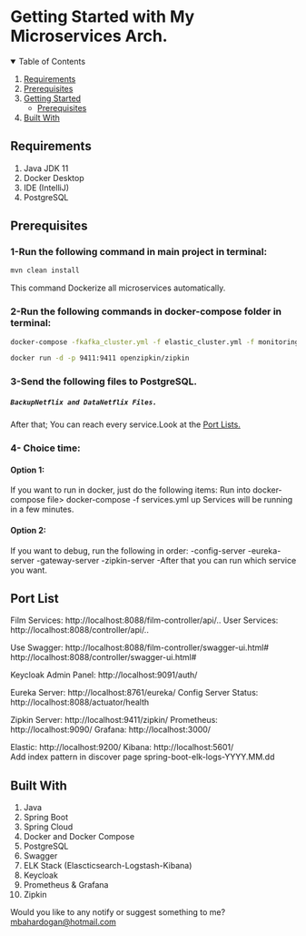 # Getting Started with My Microservices Arch.

<details open="open">
  <summary>Table of Contents</summary>
  <ol>
    <li>
      <a href="#requirements">Requirements</a>
    </li>
      <li>
      <a href="#prerequisites">Prerequisites</a>
    </li>
    <li>
      <a href="#getting-started">Getting Started</a>
      <ul>
        <li><a href="#prerequisites">Prerequisites</a>
      </ul>
       </li>
        <li><a href="#built-with">Built With</a></li>
  </ol>
</details>

## Requirements


1. Java JDK 11
2. Docker Desktop
3. IDE (IntelliJ)
4. PostgreSQL


## Prerequisites

### 1-Run the following command in main project in terminal:
   ```sh
   mvn clean install
   ```
This command Dockerize all microservices automatically.

### 2-Run the following commands in docker-compose folder in terminal:
   ```sh
   docker-compose -fkafka_cluster.yml -f elastic_cluster.yml -f monitoring.yml -f keycloak_authorization_server.yml up
   
   docker run -d -p 9411:9411 openzipkin/zipkin
   ```
   
   
  
### 3-Send the following files to PostgreSQL.
##### `BackupNetflix and DataNetflix Files.` 
After that; You can reach every service.Look at the <a href="#port-list">Port Lists.</a> 



### 4- Choice time:

#### Option 1: 
If you want to run in docker, just do the following items:
Run into docker-compose file>  docker-compose -f services.yml up
Services will be running in a few minutes.


#### Option 2: 
If you want to debug, run the following in order:
-config-server
-eureka-server
-gateway-server
-zipkin-server
-After that you can run which service you want.



## Port List

Film Services: http://localhost:8088/film-controller/api/..
User Services: http://localhost:8088/controller/api/..

Use Swagger:
http://localhost:8088/film-controller/swagger-ui.html#
http://localhost:8088/controller/swagger-ui.html#

Keycloak Admin Panel: http://localhost:9091/auth/

Eureka Server: http://localhost:8761/eureka/
Config Server Status: http://localhost:8088/actuator/health

Zipkin Server: http://localhost:9411/zipkin/
Prometheus: http://localhost:9090/ 
Grafana: http://localhost:3000/

Elastic: http://localhost:9200/ 
Kibana: http://localhost:5601/  
Add index pattern in discover page
spring-boot-elk-logs-YYYY.MM.dd 

## Built With

1. Java 
2. Spring Boot
3. Spring Cloud
4. Docker and Docker Compose
5. PostgreSQL
6. Swagger
7. ELK Stack (Elascticsearch-Logstash-Kibana)
8. Keycloak
9. Prometheus & Grafana
10. Zipkin




Would you like to any notify or suggest something to me?
mbahardogan@hotmail.com
